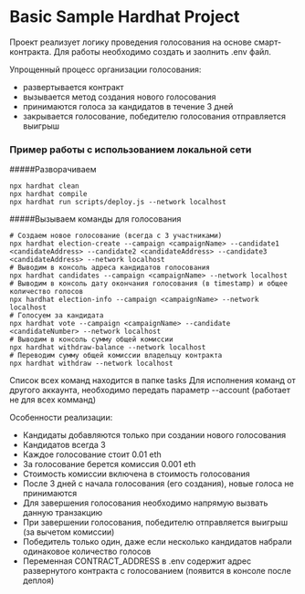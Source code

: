 # Basic Sample Hardhat Project

Проект реализует логику проведения голосования на основе смарт-контракта.
Для работы необходимо создать и заолнить .env файл.

Упрощенный процесс организации голосования:
- развертывается контракт
- вызывается метод создания нового голосования
- принимаются голоса за кандидатов в течение 3 дней
- закрывается голосование, победителю голосования отправляется выигрыш

### Пример работы с использованием локальной сети
#####Разворачиваем
```shell
npx hardhat clean 
npx hardhat compile 
npx hardhat run scripts/deploy.js --network localhost
```
#####Вызываем команды для голосования
```shell
# Создаем новое голосование (всегда с 3 участниками)
npx hardhat election-create --campaign <campaignName> --candidate1 <candidateAddress> --candidate2 <candidateAddress> --candidate3 <candidateAddress> --network localhost
# Выводим в консоль адреса кандидатов голосования
npx hardhat candidates --campaign <campaignName> --network localhost
# Выводим в консоль дату окончания голосования (в timestamp) и общее количество голосов
npx hardhat election-info --campaign <campaignName> --network localhost
# Голосуем за кандидата
npx hardhat vote --campaign <campaignName> --candidate <candidateNumber> --network localhost
# Выводим в консоль сумму общей комиссии
npx hardhat withdraw-balance --network localhost
# Переводим сумму общей комиссии владельцу контракта
npx hardhat withdraw --network localhost
```

Список всех команд находится в папке tasks 
Для исполнения команд от другого аккаунта, необходимо передать параметр --account (работает не для всех комманд)  

Особенности реализации:
- Кандидаты добавляются только при создании нового голосования
- Кандидатов всегда 3
- Каждое голосование стоит 0.01 eth
- За голосование берется комиссия 0.001 eth
- Стоимость комиссии включена в стоимость голосования
- После 3 дней с начала голосования (его создания), новые голоса не принимаются
- Для завершения голосования необходимо напрямую вызвать данную транзакцию
- При завершении голосования, победителю отправляется выигрыш (за вычетом комиссии)
- Победитель только один, даже если несколько кандидатов набрали одинаковое количество голосов
- Переменная CONTRACT_ADDRESS в .env содержит адрес развернутого контракта с голосованием (появится в консоле после деплоя)
